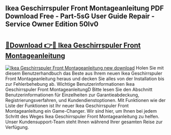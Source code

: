 ## Ikea Geschirrspuler Front Montageanleitung PDF Download Free - Part-5sG User Guide Repair - Service Owner Edition 50Iv0

# <h2><a href="http://df6batt.blite.top/?on=Ikea+Geschirrspuler+Front+Montageanleitung">🔗Download 👉🔴 Ikea Geschirrspuler Front Montageanleitung</a></h2>

[![Ikea Geschirrspuler Front Montageanleitung new download](https://i.imgur.com/lujVjoI.png)](http://df6batt.blite.top/?on=Ikea+Geschirrspuler+Front+Montageanleitung)
Holen Sie mit diesem Benutzerhandbuch das Beste aus Ihrem neuen Ikea Geschirrspuler Front Montageanleitung heraus und decken Sie alles von der Installation bis zur Fehlerbehebung ab. Wichtige Benutzerinformationen Ikea Geschirrspuler Front MontageanleitungD Bitte lesen Sie den Abschnitt Benutzerinformationen für Einzelheiten zur Garantieabdeckung, Registrierungsverfahren, und Kundendienstoptionen. Mit Funktionen wie der Liste der Funktionen ist Ihr neuer Ikea Geschirrspuler Front Montageanleitung ein Game-Changer. Wir sind hier, um Ihnen bei jedem Schritt des Weges Ikea Geschirrspuler Front Montageanleitung zu helfen. Unser Kundensupport-Team steht Ihnen während Ihrer gesamten Reise zur Verfügung.
